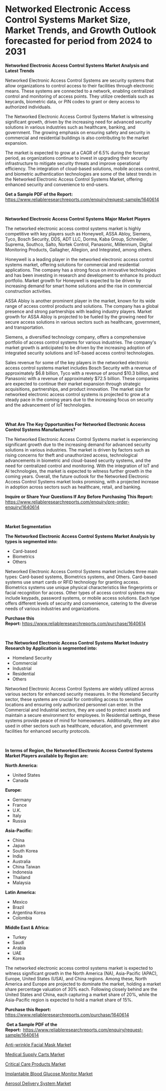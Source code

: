 <p><h1>Networked Electronic Access Control Systems Market Size, Market Trends, and Growth Outlook forecasted for period from 2024 to 2031</h1></p><p><strong>Networked Electronic Access Control Systems Market Analysis and Latest Trends</strong></p>
<p><p>Networked Electronic Access Control Systems are security systems that allow organizations to control access to their facilities through electronic means. These systems are connected to a network, enabling centralized control and monitoring of access points. They utilize credentials such as keycards, biometric data, or PIN codes to grant or deny access to authorized individuals.</p><p>The Networked Electronic Access Control Systems Market is witnessing significant growth, driven by the increasing need for advanced security solutions in various industries such as healthcare, banking, and government. The growing emphasis on ensuring safety and security in commercial and residential buildings is also contributing to the market expansion.</p><p>The market is expected to grow at a CAGR of 6.5% during the forecast period, as organizations continue to invest in upgrading their security infrastructure to mitigate security threats and improve operational efficiency. The integration of cloud-based solutions, mobile access control, and biometric authentication technologies are some of the latest trends in the Networked Electronic Access Control Systems Market, offering enhanced security and convenience to end-users.</p></p>
<p><strong>Get a Sample PDF of the Report:&nbsp;</strong> <a href="https://www.reliableresearchreports.com/enquiry/request-sample/1640614">https://www.reliableresearchreports.com/enquiry/request-sample/1640614</a></p>
<p>&nbsp;</p>
<p><strong>Networked Electronic Access Control Systems Major Market Players</strong></p>
<p><p>The networked electronic access control systems market is highly competitive with key players such as Honeywell, ASSA Abloy, Siemens, Tyco, Bosch Security, DDS, ADT LLC, Dorma, Kaba Group, Schneider, Suprema, Southco, Salto, Nortek Control, Panasonic, Millennium, Digital Monitoring Products, Gallagher, Allegion, and Integrated, among others.</p><p>Honeywell is a leading player in the networked electronic access control systems market, offering solutions for commercial and residential applications. The company has a strong focus on innovative technologies and has been investing in research and development to enhance its product portfolio. Market growth for Honeywell is expected to be driven by increasing demand for smart home solutions and the rise in commercial construction activities.</p><p>ASSA Abloy is another prominent player in the market, known for its wide range of access control products and solutions. The company has a global presence and strong partnerships with leading industry players. Market growth for ASSA Abloy is projected to be fueled by the growing need for secure access solutions in various sectors such as healthcare, government, and transportation.</p><p>Siemens, a diversified technology company, offers a comprehensive portfolio of access control systems for various industries. The company's market growth is anticipated to be driven by the increasing adoption of integrated security solutions and IoT-based access control technologies.</p><p>Sales revenue for some of the key players in the networked electronic access control systems market includes Bosch Security with a revenue of approximately $6.8 billion, Tyco with a revenue of around $10.3 billion, and Panasonic with a revenue of approximately $72.5 billion. These companies are expected to continue their market expansion through strategic acquisitions, partnerships, and product innovation. The market size for networked electronic access control systems is projected to grow at a steady pace in the coming years due to the increasing focus on security and the advancement of IoT technologies.</p></p>
<p>&nbsp;</p>
<p><strong>What Are The Key Opportunities For Networked Electronic Access Control Systems Manufacturers?</strong></p>
<p><p>The Networked Electronic Access Control Systems market is experiencing significant growth due to the increasing demand for advanced security solutions in various industries. The market is driven by factors such as rising concerns for theft and unauthorized access, technological advancements in biometric and cloud-based security systems, and the need for centralized control and monitoring. With the integration of IoT and AI technologies, the market is expected to witness further growth in the coming years. Overall, the future outlook for the Networked Electronic Access Control Systems market looks promising, with a projected increase in adoption across sectors such as healthcare, retail, and banking.</p></p>
<p><strong>Inquire or Share Your Questions If Any Before Purchasing This Report:</strong> <a href="https://www.reliableresearchreports.com/enquiry/pre-order-enquiry/1640614">https://www.reliableresearchreports.com/enquiry/pre-order-enquiry/1640614</a></p>
<p>&nbsp;</p>
<p><strong>Market Segmentation</strong></p>
<p><strong>The Networked Electronic Access Control Systems Market Analysis by types is segmented into:</strong></p>
<p><ul><li>Card-based</li><li>Biometrics</li><li>Others</li></ul></p>
<p><p>Networked Electronic Access Control Systems market includes three main types: Card-based systems, Biometrics systems, and Others. Card-based systems use smart cards or RFID technology for granting access. Biometrics systems use unique physical characteristics like fingerprints or facial recognition for access. Other types of access control systems may include keypads, password systems, or mobile access solutions. Each type offers different levels of security and convenience, catering to the diverse needs of various industries and organizations.</p></p>
<p><strong>Purchase this Report:&nbsp;</strong><a href="https://www.reliableresearchreports.com/purchase/1640614">https://www.reliableresearchreports.com/purchase/1640614</a></p>
<p>&nbsp;</p>
<p><strong>The Networked Electronic Access Control Systems Market Industry Research by Application is segmented into:</strong></p>
<p><ul><li>Homeland Security</li><li>Commercial</li><li>Industrial</li><li>Residential</li><li>Others</li></ul></p>
<p><p>Networked Electronic Access Control Systems are widely utilized across various sectors for enhanced security measures. In the Homeland Security sector, these systems are crucial for controlling access to sensitive locations and ensuring only authorized personnel can enter. In the Commercial and Industrial sectors, they are used to protect assets and maintain a secure environment for employees. In Residential settings, these systems provide peace of mind for homeowners. Additionally, they are also used in other sectors such as healthcare, education, and government facilities for enhanced security protocols.</p></p>
<p>&nbsp;</p>
<p><strong>In terms of Region, the Networked Electronic Access Control Systems Market Players available by Region are:</strong></p>
<p>
    <p> <strong> North America: </strong>
        <ul>
            <li>United States</li>
            <li>Canada</li>
        </ul>
        </p> 
    <p> <strong> Europe: </strong>
        <ul>
            <li>Germany</li>
            <li>France</li>
            <li>U.K.</li>
            <li>Italy</li>
            <li>Russia</li>
        </ul>
        </p> 
    <p> <strong> Asia-Pacific: </strong>
        <ul>
            <li>China</li>
            <li>Japan</li>
            <li>South Korea</li>
            <li>India</li>
            <li>Australia</li>
            <li>China Taiwan</li>
            <li>Indonesia</li>
            <li>Thailand</li>
            <li>Malaysia</li>
        </ul>
        </p> 
    <p> <strong> Latin America: </strong>
        <ul>
            <li>Mexico</li>
            <li>Brazil</li>
            <li>Argentina Korea</li>
            <li>Colombia</li>
        </ul>
        </p> 
    <p> <strong> Middle East & Africa: </strong>
        <ul>
            <li>Turkey</li>
            <li>Saudi</li>
            <li>Arabia</li>
            <li>UAE</li>
            <li>Korea</li>
        </ul>
    </p>
    </p>
<p><p>The networked electronic access control systems market is expected to witness significant growth in the North America (NA), Asia-Pacific (APAC), Europe, United States (USA), and China regions. Among these, North America and Europe are projected to dominate the market, holding a market share percentage valuation of 30% each. Following closely behind are the United States and China, each capturing a market share of 20%, while the Asia-Pacific region is expected to hold a market share of 15%.</p></p>
<p><strong>Purchase this Report: </strong><a href="https://www.reliableresearchreports.com/purchase/1640614">https://www.reliableresearchreports.com/purchase/1640614</a></p>
<p>&nbsp;<strong>Get a Sample PDF of the Report:&nbsp;&nbsp;</strong><a href="https://www.reliableresearchreports.com/enquiry/request-sample/1640614">https://www.reliableresearchreports.com/enquiry/request-sample/1640614</a></p>
<p><strong></strong></p>
<p><p><a href="https://github.com/maliyahmorrow6654/Market-Research-Report-List-3/blob/main/anti-wrinkle-facial-mask-market.md">Anti-wrinkle Facial Mask Market</a></p><p><a href="https://medium.com/@carolclarkson766/medical-supply-carts-market-size-and-market-trends-complete-industry-overview-2024-to-2031-9d69af9fd53c">Medical Supply Carts Market</a></p><p><a href="https://medium.com/@sarademiri71/critical-care-products-market-size-cagr-trends-2024-2030-59ee8d0cd965">Critical Care Products Market</a></p><p><a href="https://medium.com/@carolclarkson766/implantable-blood-glucose-monitor-market-report-reveals-the-latest-trends-and-growth-opportunities-4716f1da0ce9">Implantable Blood Glucose Monitor Market</a></p><p><a href="https://medium.com/p/3a1cb63079fc/edit">Aerosol Delivery System Market</a></p></p>